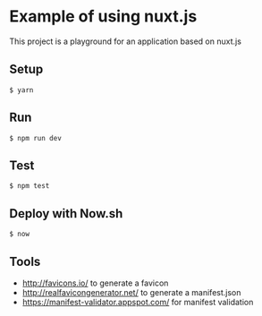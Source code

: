 # Example of using nuxt.js

This project is a playground for an application based on nuxt.js

## Setup

    $ yarn

## Run

    $ npm run dev

## Test

	$ npm test

## Deploy with Now.sh

    $ now

## Tools

- http://favicons.io/ to generate a favicon
- http://realfavicongenerator.net/ to generate a manifest.json
- https://manifest-validator.appspot.com/ for manifest validation
